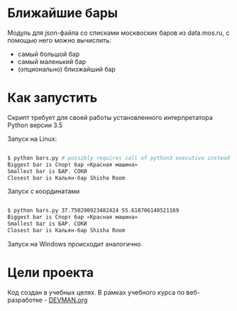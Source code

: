 # Ближайшие бары

Модуль для json-файла со списками москвоских баров из data.mos.ru, с помощью него можно вычислить:
* самый большой бар
* самый маленький бар
* (опционально) близжайший бар

# Как запустить

Скрипт требует для своей работы установленного интерпретатора Python версии 3.5

Запуск на Linux:

```bash

$ python bars.py # possibly requires call of python3 executive instead of just python
Biggest bar is Спорт бар «Красная машина»
Smallest bar is БАР. СОКИ
Closest bar is Кальян-бар Shisha Room

```
Запуск с координатами
```bash

$ python bars.py 37.750290923482424 55.618706140521169
Biggest bar is Спорт бар «Красная машина»
Smallest bar is БАР. СОКИ
Closest bar is Кальян-бар Shisha Room

```

Запуск на Windows происходит аналогично.

# Цели проекта

Код создан в учебных целях. В рамках учебного курса по веб-разработке - [DEVMAN.org](https://devman.org)
